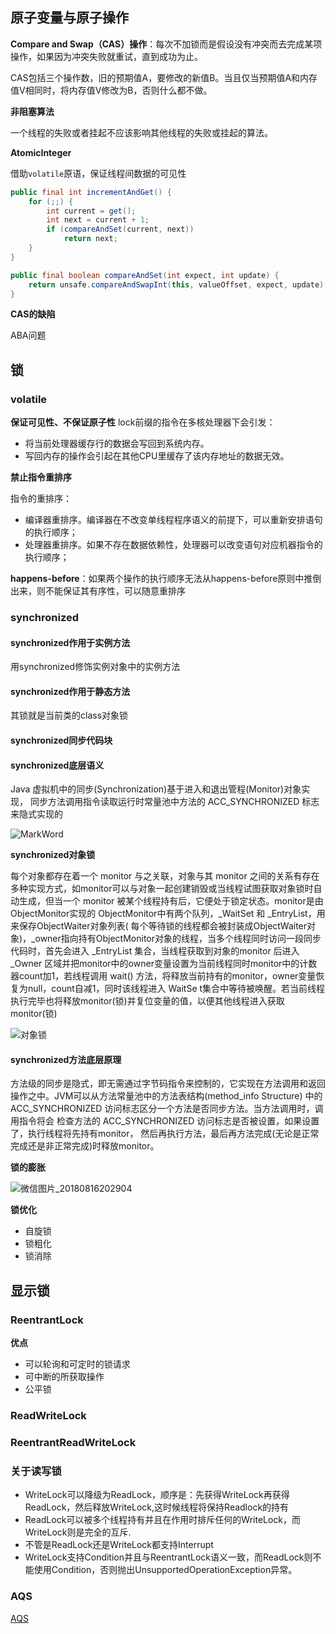 ## 原子变量与原子操作

**Compare and Swap（CAS）操作**：每次不加锁而是假设没有冲突而去完成某项操作，如果因为冲突失败就重试，直到成功为止。

CAS包括三个操作数，旧的预期值A，要修改的新值B。当且仅当预期值A和内存值V相同时，将内存值V修改为B，否则什么都不做。

**非阻塞算法**

一个线程的失败或者挂起不应该影响其他线程的失败或挂起的算法。

**AtomicInteger**

借助`volatile`原语，保证线程间数据的可见性

```java
public final int incrementAndGet() {
    for (;;) {
        int current = get();
        int next = current + 1;
        if (compareAndSet(current, next))
            return next;
    }
}

public final boolean compareAndSet(int expect, int update) {   
    return unsafe.compareAndSwapInt(this, valueOffset, expect, update);
}
```

**CAS的缺陷**

ABA问题

## 锁

### volatile

**保证可见性、不保证原子性**
lock前缀的指令在多核处理器下会引发：

- 将当前处理器缓存行的数据会写回到系统内存。
- 写回内存的操作会引起在其他CPU里缓存了该内存地址的数据无效。

**禁止指令重排序**

指令的重排序：
   
- 编译器重排序。编译器在不改变单线程程序语义的前提下，可以重新安排语句的执行顺序；
- 处理器重排序。如果不存在数据依赖性，处理器可以改变语句对应机器指令的执行顺序；

**happens-before**：如果两个操作的执行顺序无法从happens-before原则中推倒出来，则不能保证其有序性，可以随意重排序

### synchronized

#### synchronized作用于实例方法

用synchronized修饰实例对象中的实例方法

#### synchronized作用于静态方法

其锁就是当前类的class对象锁

#### synchronized同步代码块

#### synchronized底层语义

Java 虚拟机中的同步(Synchronization)基于进入和退出管程(Monitor)对象实现， 同步方法调用指令读取运行时常量池中方法的 ACC_SYNCHRONIZED 标志来隐式实现的

![MarkWord](https://img-blog.csdn.net/20170603172215966?watermark/2/text/aHR0cDovL2Jsb2cuY3Nkbi5uZXQvamF2YXplamlhbg==/font/5a6L5L2T/fontsize/400/fill/I0JBQkFCMA==/dissolve/70/gravity/SouthEast)

**synchronized对象锁**

每个对象都存在着一个 monitor 与之关联，对象与其 monitor 之间的关系有存在多种实现方式，如monitor可以与对象一起创建销毁或当线程试图获取对象锁时自动生成，但当一个 monitor 被某个线程持有后，它便处于锁定状态。monitor是由ObjectMonitor实现的
ObjectMonitor中有两个队列，_WaitSet 和 _EntryList，用来保存ObjectWaiter对象列表( 每个等待锁的线程都会被封装成ObjectWaiter对象)，_owner指向持有ObjectMonitor对象的线程，当多个线程同时访问一段同步代码时，首先会进入 _EntryList 集合，当线程获取到对象的monitor 后进入 _Owner 区域并把monitor中的owner变量设置为当前线程同时monitor中的计数器count加1，若线程调用 wait() 方法，将释放当前持有的monitor，owner变量恢复为null，count自减1，同时该线程进入 WaitSe t集合中等待被唤醒。若当前线程执行完毕也将释放monitor(锁)并复位变量的值，以便其他线程进入获取monitor(锁)

![对象锁](https://img-blog.csdn.net/20170604114223462?watermark/2/text/aHR0cDovL2Jsb2cuY3Nkbi5uZXQvamF2YXplamlhbg==/font/5a6L5L2T/fontsize/400/fill/I0JBQkFCMA==/dissolve/70/gravity/SouthEast)

#### synchronized方法底层原理

方法级的同步是隐式，即无需通过字节码指令来控制的，它实现在方法调用和返回操作之中。JVM可以从方法常量池中的方法表结构(method_info Structure) 中的 ACC_SYNCHRONIZED 访问标志区分一个方法是否同步方法。当方法调用时，调用指令将会 检查方法的 ACC_SYNCHRONIZED 访问标志是否被设置，如果设置了，执行线程将先持有monitor， 然后再执行方法，最后再方法完成(无论是正常完成还是非正常完成)时释放monitor。

**锁的膨胀**

![微信图片_20180816202904](http://p82ueiq23.bkt.clouddn.com/%E5%BE%AE%E4%BF%A1%E5%9B%BE%E7%89%87_20180816202904.jpg)

**锁优化**

- 自旋锁
- 锁粗化
- 锁消除

## 显示锁

### ReentrantLock

**优点**

- 可以轮询和可定时的锁请求
- 可中断的所获取操作
- 公平锁

### ReadWriteLock

### ReentrantReadWriteLock

### 关于读写锁

- WriteLock可以降级为ReadLock，顺序是：先获得WriteLock再获得ReadLock，然后释放WriteLock,这时候线程将保持Readlock的持有
- ReadLock可以被多个线程持有并且在作用时排斥任何的WriteLock，而WriteLock则是完全的互斥.
- 不管是ReadLock还是WriteLock都支持Interrupt
- WriteLock支持Condition并且与ReentrantLock语义一致，而ReadLock则不能使用Condition，否则抛出UnsupportedOperationException异常。

### AQS

[AQS](https://zhuanlan.zhihu.com/p/27134110)
